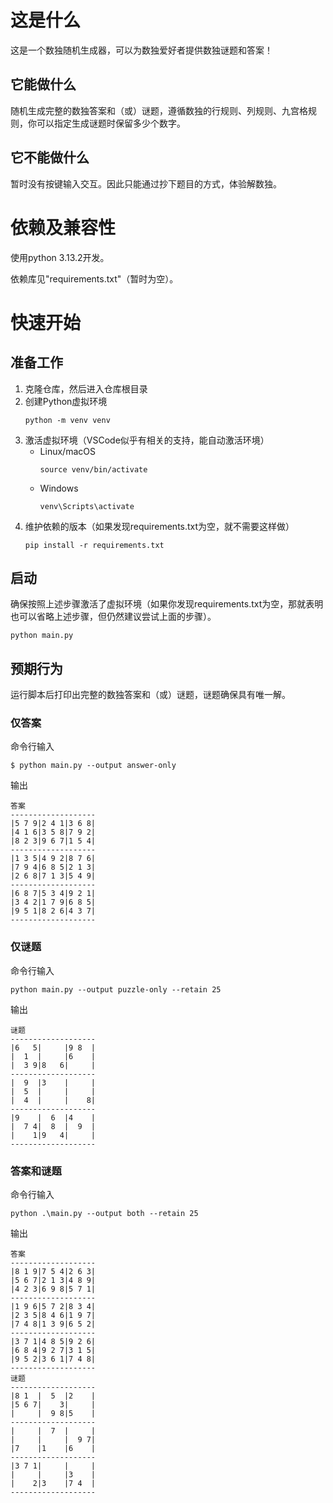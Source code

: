 # 这是什么
这是一个数独随机生成器，可以为数独爱好者提供数独谜题和答案！

## 它能做什么
随机生成完整的数独答案和（或）谜题，遵循数独的行规则、列规则、九宫格规则，你可以指定生成谜题时保留多少个数字。

## 它不能做什么
暂时没有按键输入交互。因此只能通过抄下题目的方式，体验解数独。

# 依赖及兼容性
使用python 3.13.2开发。

依赖库见"requirements.txt"（暂时为空）。

# 快速开始
## 准备工作
1. 克隆仓库，然后进入仓库根目录
2. 创建Python虚拟环境
   ```
   python -m venv venv 
   ```
3. 激活虚拟环境（VSCode似乎有相关的支持，能自动激活环境）
   - Linux/macOS
     ```
     source venv/bin/activate
     ```
   - Windows
     ```
     venv\Scripts\activate
     ```
4. 维护依赖的版本（如果发现requirements.txt为空，就不需要这样做）
   ```
   pip install -r requirements.txt
   ```

## 启动
确保按照上述步骤激活了虚拟环境（如果你发现requirements.txt为空，那就表明也可以省略上述步骤，但仍然建议尝试上面的步骤）。
```
python main.py
```

## 预期行为
运行脚本后打印出完整的数独答案和（或）谜题，谜题确保具有唯一解。

### 仅答案
命令行输入
```
$ python main.py --output answer-only
```
输出
```
答案
-------------------
|5 7 9|2 4 1|3 6 8|
|4 1 6|3 5 8|7 9 2|
|8 2 3|9 6 7|1 5 4|
-------------------
|1 3 5|4 9 2|8 7 6|
|7 9 4|6 8 5|2 1 3|
|2 6 8|7 1 3|5 4 9|
-------------------
|6 8 7|5 3 4|9 2 1|
|3 4 2|1 7 9|6 8 5|
|9 5 1|8 2 6|4 3 7|
-------------------
```

### 仅谜题
命令行输入
```
python main.py --output puzzle-only --retain 25
```
输出
```
谜题
-------------------
|6   5|     |9 8  |
|  1  |     |6    |
|  3 9|8   6|     |
-------------------
|  9  |3    |     |
|  5  |     |     |
|  4  |     |    8|
-------------------
|9    |  6  |4    |
|  7 4|  8  |  9  |
|    1|9   4|     |
-------------------
```

### 答案和谜题
命令行输入
```
python .\main.py --output both --retain 25
```
输出
```
答案
-------------------
|8 1 9|7 5 4|2 6 3|
|5 6 7|2 1 3|4 8 9|
|4 2 3|6 9 8|5 7 1|
-------------------
|1 9 6|5 7 2|8 3 4|
|2 3 5|8 4 6|1 9 7|
|7 4 8|1 3 9|6 5 2|
-------------------
|3 7 1|4 8 5|9 2 6|
|6 8 4|9 2 7|3 1 5|
|9 5 2|3 6 1|7 4 8|
-------------------
谜题
-------------------
|8 1  |  5  |2    |
|5 6 7|    3|     |
|     |  9 8|5    |
-------------------
|     |  7  |     |
|     |     |  9 7|
|7    |1    |6    |
-------------------
|3 7 1|     |     |
|     |     |3    |
|    2|3    |7 4  |
-------------------
```
